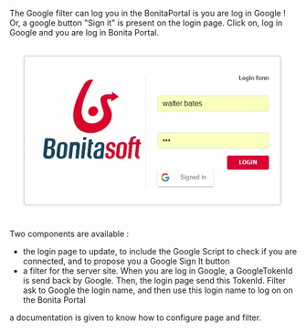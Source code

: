 The Google filter can log you in the BonitaPortal is you are log in Google !
Or, a google button "Sign it" is present on the login page. Click on, log in Google and you are log in Bonita Portal.

<img src="ScreenShot_LoginPage.jpg"/>

Two components are available : 
* the login page to update, to include the Google Script to check if you are connected, and to propose you a Google Sign It button
* a filter for the server site. When you are log in Google, a GoogleTokenId is send back by Google. Then, the login page send this TokenId. Filter ask to Google the login name, and then use this login name to log on on the Bonita Portal

a documentation is given to know how to configure page and filter.